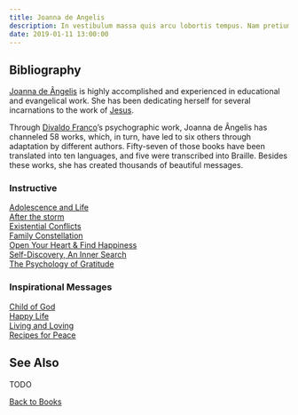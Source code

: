 ```yaml
---
title: Joanna de Angelis
description: In vestibulum massa quis arcu lobortis tempus. Nam pretium arcu in odio vulputate luctus.
date: 2019-01-11 13:00:00
---
```


## Bibliography
[Joanna de Ângelis](/profiles/joanna-de-angelis) is highly accomplished and experienced in educational and evangelical work. She has been dedicating herself for several incarnations to the work of [Jesus](/about/jesus).

Through [Divaldo Franco](/profiles/divaldo-franco)’s psychographic work, Joanna de Ângelis has channeled 58 works, which, in turn, have led to six others through adaptation by different authors. Fifty-seven of those books have been translated into ten languages, and five were transcribed into Braille. 
Besides these works, she has created thousands of beautiful messages.


### Instructive
[Adolescence and Life](adolescence-and-life)  
[After the storm](after-the-storm)  
[Existential Conflicts](existential-conflicts)  
[Family Constellation](family-constellation)  
[Open Your Heart & Find Happiness](open-your-heart)  
[Self-Discovery, An Inner Search](self-discovery)  
[The Psychology of Gratitude](the-psychology-of-gratitude)  


### Inspirational Messages
[Child of God](child-of-god)  
[Happy Life](happy-life)  
[Living and Loving](living-and-loving)  
[Recipes for Peace](recipes-for-peace)  
  

## See Also
TODO


<a href="/books" class="button">Back to Books</a>

